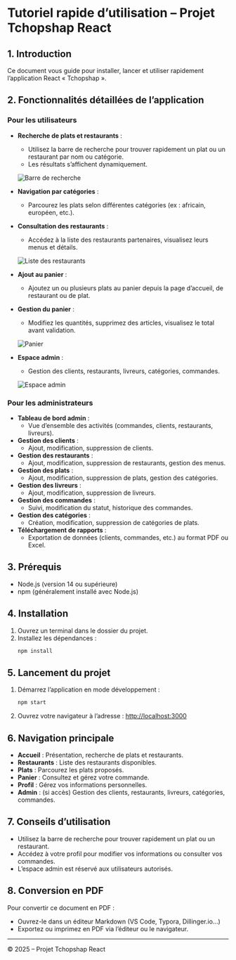# Tutoriel rapide d’utilisation – Projet Tchopshap React

## 1. Introduction
Ce document vous guide pour installer, lancer et utiliser rapidement l’application React « Tchopshap ».

## 2. Fonctionnalités détaillées de l’application

### Pour les utilisateurs
- **Recherche de plats et restaurants** :
  - Utilisez la barre de recherche pour trouver rapidement un plat ou un restaurant par nom ou catégorie.
  - Les résultats s’affichent dynamiquement.
  
  ![Barre de recherche](public/Img/hero-2.avif)

- **Navigation par catégories** :
  - Parcourez les plats selon différentes catégories (ex : africain, européen, etc.).

- **Consultation des restaurants** :
  - Accédez à la liste des restaurants partenaires, visualisez leurs menus et détails.
  
  ![Liste des restaurants](public/Img/Tchopshap.png)

- **Ajout au panier** :
  - Ajoutez un ou plusieurs plats au panier depuis la page d’accueil, de restaurant ou de plat.

- **Gestion du panier** :
  - Modifiez les quantités, supprimez des articles, visualisez le total avant validation.
  
  ![Panier](public/Img/Container.png)

- **Espace admin** :
  - Gestion des clients, restaurants, livreurs, catégories, commandes.
  
  ![Espace admin](public/Img/hero-4.jpg)

### Pour les administrateurs
- **Tableau de bord admin** :
  - Vue d’ensemble des activités (commandes, clients, restaurants, livreurs).
- **Gestion des clients** :
  - Ajout, modification, suppression de clients.
- **Gestion des restaurants** :
  - Ajout, modification, suppression de restaurants, gestion des menus.
- **Gestion des plats** :
  - Ajout, modification, suppression de plats, gestion des catégories.
- **Gestion des livreurs** :
  - Ajout, modification, suppression de livreurs.
- **Gestion des commandes** :
  - Suivi, modification du statut, historique des commandes.
- **Gestion des catégories** :
  - Création, modification, suppression de catégories de plats.
- **Téléchargement de rapports** :
  - Exportation de données (clients, commandes, etc.) au format PDF ou Excel.

## 3. Prérequis
- Node.js (version 14 ou supérieure)
- npm (généralement installé avec Node.js)

## 4. Installation
1. Ouvrez un terminal dans le dossier du projet.
2. Installez les dépendances :
   ```bash
   npm install
   ```

## 5. Lancement du projet
1. Démarrez l’application en mode développement :
   ```bash
   npm start
   ```
2. Ouvrez votre navigateur à l’adresse : [http://localhost:3000](http://localhost:3000)

## 6. Navigation principale
- **Accueil** : Présentation, recherche de plats et restaurants.
- **Restaurants** : Liste des restaurants disponibles.
- **Plats** : Parcourez les plats proposés.
- **Panier** : Consultez et gérez votre commande.
- **Profil** : Gérez vos informations personnelles.
- **Admin** : (si accès) Gestion des clients, restaurants, livreurs, catégories, commandes.

## 7. Conseils d’utilisation
- Utilisez la barre de recherche pour trouver rapidement un plat ou un restaurant.
- Accédez à votre profil pour modifier vos informations ou consulter vos commandes.
- L’espace admin est réservé aux utilisateurs autorisés.

## 8. Conversion en PDF
Pour convertir ce document en PDF :
- Ouvrez-le dans un éditeur Markdown (VS Code, Typora, Dillinger.io…)
- Exportez ou imprimez en PDF via l’éditeur ou le navigateur.

---
© 2025 – Projet Tchopshap React
